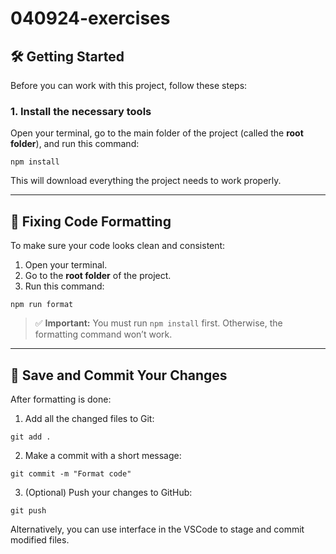 # 040924-exercises

## 🛠️ Getting Started

Before you can work with this project, follow these steps:

### 1. Install the necessary tools  
Open your terminal, go to the main folder of the project (called the **root folder**), and run this command:

```
npm install
```

This will download everything the project needs to work properly.

---

## 🎯 Fixing Code Formatting

To make sure your code looks clean and consistent:

1. Open your terminal.
2. Go to the **root folder** of the project.
3. Run this command:

```
npm run format
```

> ✅ **Important:** You must run `npm install` first. Otherwise, the formatting command won’t work.

---

## 💾 Save and Commit Your Changes

After formatting is done:

1. Add all the changed files to Git:

```
git add .
```

2. Make a commit with a short message:

```
git commit -m "Format code"
```

3. (Optional) Push your changes to GitHub:

```
git push
```

Alternatively, you can use interface in the VSCode to stage and commit modified files.
